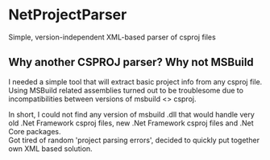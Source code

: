 # NetProjectParser
Simple, version-independent XML-based parser of csproj files

## Why another CSPROJ parser? Why not MSBuild
I needed a simple tool that will extract basic project info from any csproj file.
Using MSBuild related assemblies turned out to be troublesome due to incompatibilities between versions of msbuild <> csproj.

In short, I could not find any version of msbuild .dll that would handle very old .Net Framework csproj files, new .Net Framework csproj files and .Net Core packages.  
Got tired of random 'project parsing errors', decided to quickly put together own XML based solution.
